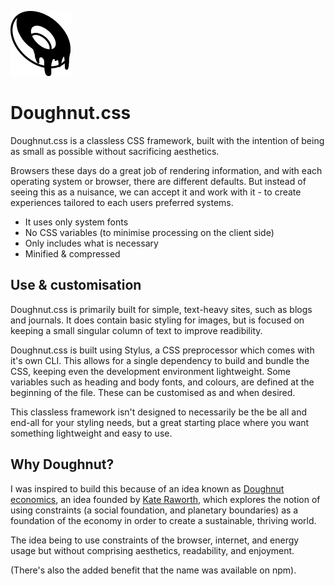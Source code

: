 ![Doughnut.css](/donut.png)

# Doughnut.css

Doughnut.css is a classless CSS framework, built with the intention of being as small as possible without sacrificing aesthetics.

Browsers these days do a great job of rendering information, and with each operating system or browser, there are different defaults. But instead of seeing this as a nuisance, we can accept it and work with it - to create experiences tailored to each users preferred systems.

- It uses only system fonts
- No CSS variables (to minimise processing on the client side)
- Only includes what is necessary
- Minified & compressed

## Use & customisation

Doughnut.css is primarily built for simple, text-heavy sites, such as blogs and journals. It does contain basic styling for images, but is focused on keeping a small singular column of text to improve readibility.

Doughnut.css is built using Stylus, a CSS preprocessor which comes with it's own CLI. This allows for a single dependency to build and bundle the CSS, keeping even the development environment lightweight. Some variables such as heading and body fonts, and colours, are defined at the beginning of the file. These can be customised as and when desired.

This classless framework isn't designed to necessarily be the be all and end-all for your styling needs, but a great starting place where you want something lightweight and easy to use.

## Why Doughnut?

I was inspired to build this because of an idea known as [Doughnut economics](https://www.kateraworth.com/doughnut/), an idea founded by [Kate Raworth](https://www.kateraworth.com/), which explores the notion of using constraints (a social foundation, and planetary boundaries) as a foundation of the economy in order to create a sustainable, thriving world.

The idea being to use constraints of the browser, internet, and energy usage but without comprising aesthetics, readability, and enjoyment.

(There's also the added benefit that the name was available on npm).
